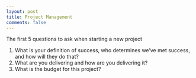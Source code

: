 ```yaml
---
layout: post
title: Project Management
comments: false
---
```

The first 5 questions to ask when starting a new project
1. What is your definition of success, who determines we’ve met success, and how will they do that?
2. What are you delivering and how are you delivering it?
3. What is the budget for this project?
<!--more-->